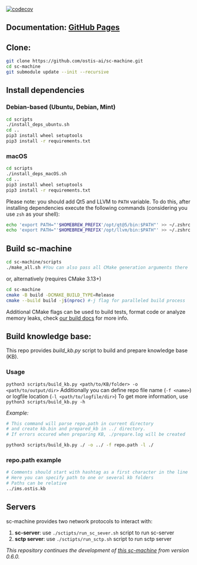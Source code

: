 [![codecov](https://codecov.io/gh/ostis-ai/sc-machine/branch/main/graph/badge.svg?token=WU8O9Z1DNL)](https://codecov.io/gh/ostis-ai/sc-machine)

## Documentation: [GitHub Pages](https://ostis-ai.github.io/sc-machine)

## Clone:

```sh
git clone https://github.com/ostis-ai/sc-machine.git
cd sc-machine
git submodule update --init --recursive
```

## Install dependencies

### Debian-based (Ubuntu, Debian, Mint)

```sh
cd scripts
./install_deps_ubuntu.sh
cd ..
pip3 install wheel setuptools
pip3 install -r requirements.txt
```

### macOS
```sh
cd scripts
./install_deps_macOS.sh
cd ..
pip3 install wheel setuptools
pip3 install -r requirements.txt
```
Please note: you should add Qt5 and LLVM to `PATH` variable. To do this, after installing dependencies execute the following commands (considering you use `zsh` as your shell):
```sh
echo 'export PATH="'$HOMEBREW_PREFIX'/opt/qt@5/bin:$PATH"' >> ~/.zshrc
echo 'export PATH="'$HOMEBREW_PREFIX'/opt/llvm/bin:$PATH"' >> ~/.zshrc
```

## Build sc-machine
```sh
cd sc-machine/scripts
./make_all.sh #You can also pass all CMake generation arguments there
```
or, alternatively (requires CMake 3.13+)
```sh
cd sc-machine
cmake -B build -DCMAKE_BUILD_TYPE=Release
cmake --build build -j$(nproc) #-j flag for paralleled build process
```
Additional CMake flags can be used to build tests, format code or analyze memory leaks, check [our build docs](docs/build/cmake-flags.md) for more info.

## Build knowledge base:

This repo provides *build_kb.py* script to build and prepare knowledge base (KB).

### Usage
`python3 scripts/build_kb.py <path/to/KB/folder> -o <path/to/output/dir>`
Additionally you can define repo file name (`-f <name>`) or logfile location (`-l <path/to/logfile/dir>`)
To get more information, use `python3 scripts/build_kb.py -h`

*Example:*
```sh
# This command will parse repo.path in current directory
# and create kb.bin and prepared_kb in ../ directory. 
# If errors occured when preparing KB, ./prepare.log will be created

python3 scripts/build_kb.py ./ -o ../ -f repo.path -l ./
```

### repo.path example
```sh
# Comments should start with hashtag as a first character in the line
# Here you can specify path to one or several kb folders
# Paths can be relative
../ims.ostis.kb
```

## Servers

sc-machine provides two network protocols to interact with:

1. **sc-server**: use `./sctipts/run_sc_sever.sh` script to run sc-server
2. **sctp server**: use `./sctipts/run_sctp.sh` script to run sctp server

*This repository continues the development of [this sc-machine](https://github.com/ostis-dev/sc-machine) from version 0.6.0.*
